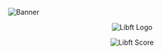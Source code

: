 ![Banner](https://raw.githubusercontent.com/francfer-art/Badges/main/covers/cover-ft_printf.png?token=GHSAT0AAAAAACI7BVOLIZV6FD4DJI326UIGZOIZYIQ)

<p align="center">
  <img src="https://raw.githubusercontent.com/francfer-art/Badges/main/badges/ft_printfe.png?token=GHSAT0AAAAAACI7BVOK54CECJBVIAYQRFY4ZOIZWGQ" alt="Libft Logo">
</p>

<p align="center">
  <img src="https://img.shields.io/badge/Score-100%2F100-brightgreen" alt="Libft Score">
</p>

